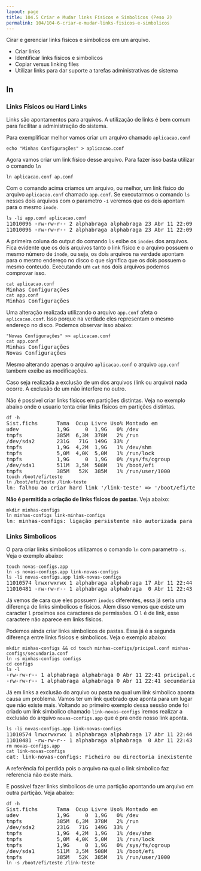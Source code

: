 ```yaml
---
layout: page
title: 104.5 Criar e Mudar links Físicos e Simbolicos (Peso 2)
permalink: 104/104-6-criar-e-mudar-links-fisicos-e-simbolicos
---
```


Cirar e gerenciar links físicos e simbolicos em um arquivo.

* Criar links
* Identificar links fisicos e simbolicos
* Copiar versus linking files
* Utilizar links para dar suporte a tarefas administrativas de sistema

## ln

### Links Físicos ou Hard Links

Links são apontamentos para arquivos. A utilização de links é bem comum para facilitar a administração do sistema.

Para exemplificar melhor vamos criar um arquivo chamado `aplicacao.conf`

<pre class="language-bash command-line" data-user="alphabraga" data-host="localhost">
<code>echo "Minhas Configurações" > aplicacao.conf</code>
</pre>

Agora vamos criar um link físico desse arquivo. Para fazer isso basta utilizar o comando `ln`


<pre class="language-bash command-line" data-user="alphabraga" data-host="localhost">
<code>ln aplicacao.conf ap.conf</code>
</pre>

Com o comando acima criamos um arquivo, ou melhor, um link físico do arquivo `aplicacao.conf` chamado `app.conf`. Se executarmos o comando `ls` nesses dois arquivos com o parametro `-i` veremos que os dois apontam para o mesmo `inode`.

<pre class="language-bash command-line" data-user="alphabraga" data-host="localhost">
<code>ls -li app.conf aplicacao.conf</code>
11010096 -rw-rw-r-- 2 alphabraga alphabraga 23 Abr 11 22:09 aplicacao.conf
11010096 -rw-rw-r-- 2 alphabraga alphabraga 23 Abr 11 22:09 app.conf
</pre>

A primeira coluna do output do comando `ls` exibe os `inodes` dos arquivos. Fica evidente que os dois arquivos tanto o link físico e o arquivo possuem o mesmo número de `inode`, ou seja, os dois arquivos na verdade apontam para o mesmo endereço no disco o que significa que os dois possuem o mesmo conteudo. Executando um `cat` nos dois arquivos podemos comprovar isso.


<pre class="language-bash command-line" data-user="alphabraga" data-host="localhost">
<code>cat aplicacao.conf </code>
Minhas Configurações
<code>cat app.conf </code>
Minhas Configurações
</pre>


Uma alteração realizada utilizando o arquivo `app.conf` afeta o `aplicacao.conf`. Isso porque na verdade eles representam o mesmo endereço no disco. Podemos observar isso abaixo:

<pre class="language-bash command-line" data-user="alphabraga" data-host="localhost">
<code>"Novas Configurações" >> aplicacao.conf </code>
<code>cat app.conf </code>
Minhas Configurações
Novas Configurações
</pre>

Mesmo alterando apenas o arquivo `aplicacao.conf` o arquivo `app.conf` tambem exeibe as modificações.

Caso seja realizada a exclusão de um dos arquivos (link ou arquivo) nada ocorre. A exclusão de um não interfere no outro.

Não é possivel criar links físicos em partições distintas. Veja no exemplo abaixo onde o usuario tenta criar links físicos em partições distintas.


<pre class="language-bash command-line" data-user="alphabraga" data-host="localhost">
<code>df -h</code>
Sist.fichs      Tama  Ocup Livre Uso% Montado em
udev            1,9G     0  1,9G   0% /dev
tmpfs           385M  6,3M  378M   2% /run
/dev/sda2       231G   71G  149G  33% /
tmpfs           1,9G  4,2M  1,9G   1% /dev/shm
tmpfs           5,0M  4,0K  5,0M   1% /run/lock
tmpfs           1,9G     0  1,9G   0% /sys/fs/cgroup
/dev/sda1       511M  3,5M  508M   1% /boot/efi
tmpfs           385M   52K  385M   1% /run/user/1000
<code>touch /boot/efi/teste</code>
<code>ln /boot/efi/teste /link-teste</code>
ln: falhou ao criar hard link '/link-teste' => '/boot/efi/teste': Link entre dispositivos inválido
</pre>


**Não é permitida a criação de links físicos de pastas**. Veja abaixo:

<pre class="language-bash command-line" data-user="alphabraga" data-host="localhost">
<code>mkdir minhas-configs</code>
<code>ln minhas-configs link-minhas-configs</code>
ln: minhas-configs: ligação persistente não autorizada para a pasta
</pre>


### Links Simbolicos

O para criar links simbolicos utilizamos o comando `ln` com parametro `-s`. Veja o exemplo abaixo:


<pre class="language-bash command-line" data-user="alphabraga" data-host="localhost">
<code>touch novas-configs.app</code>
<code>ln -s novas-configs.app link-novas-configs</code>
<code>ls -li novas-configs.app link-novas-configs</code>
11010574 lrwxrwxrwx 1 alphabraga alphabraga 17 Abr 11 22:44 link-novas-configs -> novas-configs.app
11010481 -rw-rw-r-- 1 alphabraga alphabraga  0 Abr 11 22:43 novas-configs.app
</pre>

Já vemos de cara que eles possuem `inodes` diferentes, essa já seria uma diferença de links simbolicos e físicos. Alem disso vemos que existe um caracter `l` proximos aos caracteres de permissões. O `l` é de link, esse caractere não aparece em links fisicos.

Podemos ainda criar links simbolicos de pastas. Essa já é a segunda diferença entre links fisicos e simbolicos. Veja o exemplo abaixo:


<pre class="language-bash command-line" data-user="alphabraga" data-host="localhost">
<code>mkdir minhas-configs && cd touch minhas-configs/pricipal.conf minhas-configs/secundaria.conf</code>
<code>ln -s minhas-configs configs</code>
<code>cd configs</code>
<code>ls -l</code>
-rw-rw-r-- 1 alphabraga alphabraga 0 Abr 11 22:41 pricipal.conf
-rw-rw-r-- 1 alphabraga alphabraga 0 Abr 11 22:41 secundaria.conf
</pre>

Já em links a exclusão do arquivo ou pasta na qual um link simbolico aponta causa um problema. Vamos ter um link quebrado que aponta para um lugar que não existe mais. Voltando ao primeiro exemplo dessa sessão onde foi criado um link simbolico chamado `link-novas-configs` iremos realizar a exclusão do arquivo `novas-configs.app` que é pra onde nosso link aponta.

<pre class="language-bash command-line" data-user="alphabraga" data-host="localhost">
<code>ls -li novas-configs.app link-novas-configs </code>
11010574 lrwxrwxrwx 1 alphabraga alphabraga 17 Abr 11 22:44 link-novas-configs -> novas-configs.app
11010481 -rw-rw-r-- 1 alphabraga alphabraga  0 Abr 11 22:43 novas-configs.app
<code>rm novas-configs.app</code>
<code>cat link-novas-configs </code>
cat: link-novas-configs: Ficheiro ou directoria inexistente
</pre>

A referência foi perdida pois o arquivo na qual o link simbolico faz referencia não existe mais.

E possivel fazer links simbolicos de uma partição apontando um arquivo em outra partição. Veja abaixo:

<pre class="language-bash command-line" data-user="alphabraga" data-host="localhost">
<code>df -h</code>
Sist.fichs      Tama  Ocup Livre Uso% Montado em
udev            1,9G     0  1,9G   0% /dev
tmpfs           385M  6,3M  378M   2% /run
/dev/sda2       231G   71G  149G  33% /
tmpfs           1,9G  4,2M  1,9G   1% /dev/shm
tmpfs           5,0M  4,0K  5,0M   1% /run/lock
tmpfs           1,9G     0  1,9G   0% /sys/fs/cgroup
/dev/sda1       511M  3,5M  508M   1% /boot/efi
tmpfs           385M   52K  385M   1% /run/user/1000
<code>ln -s /boot/efi/teste /link-teste</code>
</pre>